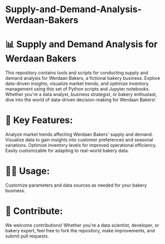 # Supply-and-Demand-Analysis-Werdaan-Bakers

# 📊 Supply and Demand Analysis for Werdaan Bakers

This repository contains tools and scripts for conducting supply and demand analysis for Werdaan Bakers, a fictional bakery business. Explore data-driven insights, visualize market trends, and optimize inventory management using this set of Python scripts and Jupyter notebooks. Whether you're a data analyst, business strategist, or bakery enthusiast, dive into the world of data-driven decision-making for Werdaan Bakers!

# 🍞 Key Features:

Analyze market trends affecting Werdaan Bakers' supply and demand.
Visualize data to gain insights into customer preferences and seasonal variations.
Optimize inventory levels for improved operational efficiency.
Easily customizable for adapting to real-world bakery data.
# 👩‍💻 Usage:
Customize parameters and data sources as needed for your bakery business.
# 🚀 Contribute:
We welcome contributions! Whether you're a data scientist, developer, or bakery expert, feel free to fork the repository, make improvements, and submit pull requests.

